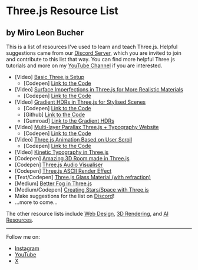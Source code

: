 # Three.js Resource List
## by Miro Leon Bucher

This is a list of resources I've used to learn and teach Three.js. Helpful suggestions came from our [Discord Server](https://discord.gg/pxv5fzmShE), which you are invited to join and contribute to this list that way. You can find more helpful Three.js tutorials and more on my [YouTube Channel](https://youtube.com/@miroxleon) if you are interested.

- [Video] [Basic Three.js Setup](https://youtu.be/l7zkOM4FvZQ?si=EWQt5eghRyTMwoT5)
  - [Codepen] [Link to the Code](https://codepen.io/miroleon/pen/ZEMdZqQ)
- [Video] [Surface Imperfections in Three.js for More Realistic Materials](https://youtu.be/6x6h9ALZ_-Q?si=FbegDK3aWvOX57aL)
  - [Codepen] [Link to the Code](https://codepen.io/miroleon/pen/gOBYRpY)
- [Video] [Gradient HDRs in Three.js for Stylised Scenes](https://youtu.be/Muq-VpaPzoE?si=NFy4plzurFrZ-xWY)
  - [Codepen] [Link to the Code](https://codepen.io/miroleon/pen/dyQdzKq)
  - [Github] [Link to the Code](https://github.com/miroleon/gradient_hdr_freebie)
  - [Gumroad] [Link to the Gradient HDRs](https://miroleon.gumroad.com/l/gradient_hdr_pack)
- [Video] [Multi-layer Parallax Three.js + Typography Website](https://youtu.be/Y5kJFvQtb-U?si=_kEO4ZAmIJuAwoVm)
  - [Codepen] [Link to the Code](https://codepen.io/miroleon/pen/MWzxdqr)
- [Video] [Three.js Animation Based on User Scroll](https://youtu.be/oCUlA_aUzHY?feature=shared)
  - [Codepen] [Link to the Code](https://codepen.io/miroleon/pen/GRPpVrd)
- [Video] [Kinetic Typography in Three.js](https://youtu.be/_9Z-YQVQkpE?si=UT-Iv-tCwIWZoaR-)
- [Codepen] [Amazing 3D Room made in Three.js](https://codepen.io/ricardoolivaalonso/pen/KKbWGNZ)
- [Codepen] [Three.js Audio Visualiser](https://codepen.io/ma_suwa/pen/BarLGgx)
- [Codepen] [Three.js ASCII Render Effect](https://codepen.io/TopherV/pen/NrWPjW)
- [Text/Codepen] [Three.js Glass Material (with refraction)](https://tympanus.net/codrops/2021/10/27/creating-the-effect-of-transparent-glass-and-plastic-in-three-js/)
- [Medium] [Better Fog in Three.js](https://snayss.medium.com/three-js-fog-hacks-fc0b42f63386)
- [Medium/Codepen] [Creating Stars/Space with Three.js](https://medium.com/nerd-for-tech/adding-a-custom-star-field-background-with-three-js-79a1d18fd35d)
- Make suggestions for the list on [Discord](https://discord.gg/pxv5fzmShE)!
- ...more to come...

The other resource lists include [Web Design](), [3D Rendering](), and [AI Resources]().

---

Follow me on:
- [Instagram](https://instagram.com/miroxleon)
- [YouTube](https://youtube.com/@miroxleon)
- [X](https://x.com/miroxleon)
